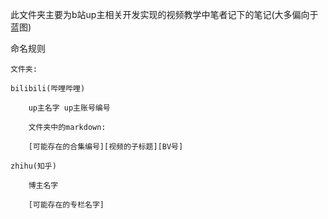 此文件夹主要为b站up主相关开发实现的视频教学中笔者记下的笔记(大多偏向于蓝图)

命名规则

    文件夹:

    bilibili(哔哩哔哩)

        up主名字 up主账号编号

        文件夹中的markdown:

        [可能存在的合集编号][视频的子标题][BV号] 

    zhihu(知乎)
    
        博主名字

        [可能存在的专栏名字]

    